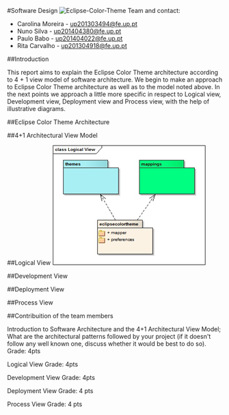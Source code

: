 #Software Design
![Eclipse-Color-Theme](http://p2.pdt-extensions.org/images/colorthemes/screenshot.png)
Team and contact:
* Carolina Moreira - up201303494@fe.up.pt
* Nuno Silva - up201404380@fe.up.pt
* Paulo Babo - up201404022@fe.up.pt
* Rita Carvalho - up201304918@fe.up.pt

##Introduction


This report aims to explain the Eclipse Color Theme architecture according to 4 + 1 view model of software architecture.
We begin to make an approach to Eclipse Color Theme architecture as well as to the model noted above. In the next points we approach a little more specific in respect to Logical view, Development view, Deployment view and Process view, with the help of illustrative diagrams.

##Eclipse Color Theme Architecture

##4+1 Architectural View Model

##Logical View
![LogicView](https://github.com/Miridinia/eclipse-color-theme/blob/master/ESOF-docs/Resources/LogicalView.jpg)


##Development View

##Deployment View

##Process View


##Contribuition of the team members




Introduction to Software Architecture and the 4+1 Architectural View Model; What are the architectural patterns followed by your project (if it doesn't follow any well known one, discuss whether it would be best to do so).
Grade: 4pts

Logical View
Grade: 4pts

Development View
Grade: 4pts

Deployment View
Grade: 4 pts

Process View
Grade: 4 pts
